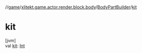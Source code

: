 //[game](../../../index.md)/[xlitekt.game.actor.render.block.body](../index.md)/[BodyPartBuilder](index.md)/[kit](kit.md)

# kit

[jvm]\
val [kit](kit.md): [Int](https://kotlinlang.org/api/latest/jvm/stdlib/kotlin/-int/index.html)
